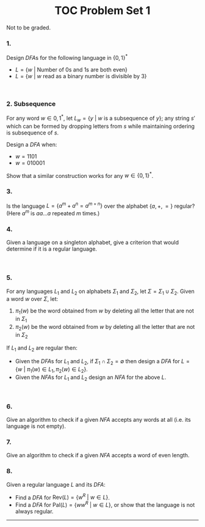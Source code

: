 <center><h1>TOC Problem Set 1</h1></center>
Not to be graded.
<br>

### 1.
Design <i>DFA</i>s for the following language in $\{0,1\}^*$
- $L=\{w\ |\ \text{Number of }0\text{s and } 1\text{s are both even} \}$
- $L=\{w\ |\ w\ \text{read as a binary number is divisible by }3\}$
<br>

### 2. Subsequence
For any word $w\in {0,1}^*$, let $L_{w} = \{y\ |\ w\text{ is a subsequence of }y\}$; any string $s'$ which can be formed by dropping letters from $s$ while maintaining ordering is subsequence of $s$.

Design a <i>DFA</i> when:
- $w=1101$
- $w=010001$

Show that a similar construction works for any $w\in \{0,1\}^*$.
<br>

### 3.
Is the language $L=\{a^{m}+ a^{n}=a^{m+n}\}$ over the alphabet $\{a,+,=\}$ regular?
(Here $a^{m}$ is ${aa\dots a}$ repeated $m$ times.)
<br>

### 4.
Given a language on a singleton alphabet, give a criterion that would determine if it is a regular language.
<br><br><br>

### 5.
For any languages $L_{1}$ and $L_{2}$ on alphabets $\Sigma_{1}$ and $\Sigma_{2}$, let $\Sigma=\Sigma_{1}\cup\Sigma_{2}$. 
Given a word $w$ over $\Sigma$, let: 
1. $\pi_{1}(w)$ be the word obtained from $w$ by deleting all the letter that are not in $\Sigma_{1}$
1.  $\pi_{2}(w)$ be the word obtained from $w$ by deleting all the letter that are not in $\Sigma_{2}$

If $L_{1}$ and $L_{2}$ are regular then:
- Given the <i>DFA</i>s for $L_1$ and $L_{2}$, if $\Sigma_{1}\cap \Sigma_{2}=\emptyset$ then design a <i>DFA</i> for $L=\{w\ |\ \pi_{1}(w)\in L_{1}, \pi_{2}(w)\in L_{2} \}$.
- Given the <i>NFA</i>s for $L_1$ and $L_{2}$ design an <i>NFA</i> for the above $L$.
<br>

### 6.
Give an algorithm to check if a given <i>NFA</i> accepts any words at all (i.e. its language is not empty). 
<br>

### 7.
Give an algorithm to check if a given <i>NFA</i>  accepts a word of even length.
<br>

### 8.
Given a regular language $L$ and its <i>DFA</i>:
- Find a <i>DFA</i> for $\text{Rev}(L)=\{w^{R}\ |\ w\in L\}$.
- Find a <i>DFA</i> for $\text{Pal}(L)=\{ww^{R}\ |\ w\in L\}$, or show that the language is not always regular.
---
 